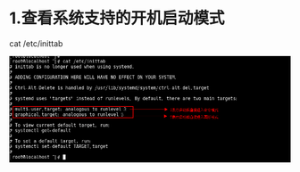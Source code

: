 # 1.查看系统支持的开机启动模式

cat /etc/inittab  

![](https://github.com/weixiaozheqingfu/learning/blob/master/CentOS%207/%E5%9B%BE%E5%BA%93/%E5%BE%AE%E4%BF%A1%E6%88%AA%E5%9B%BE_20180614213020.png)

